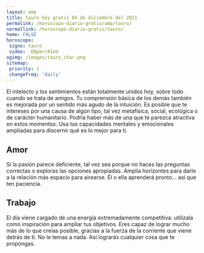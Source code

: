 ```yaml
---
layout: amp
title: tauro hoy gratis 04 de diciembre del 2021 
permalink: /horoscopo-diario-gratis/amp/tauro/
normallink: /horoscopo-diario-gratis/tauro/
home: FALSE
horoscopo:
 signo: tauro
 video: -DQpmrrAIeU
ogimg: /images/tauro_char.png
sitemap:
 priority: 1
 changefreq: 'daily'
---
```



El intelecto y los sentimientos están totalmente unidos hoy, sobre todo cuando se trata de amigos. Tu comprensión básica de los demás también es mejorada por un sentido más agudo de la intuición. Es posible que te intereses por una causa de algún tipo, tal vez metafísica, social, ecológica o de carácter humanitario. Podría haber más de una que te parezca atractiva en estos momentos. Usa tus capacidades mentales y emocionales ampliadas para discernir qué es lo mejor para ti.

## Amor

Si la pasión parece deficiente, tal vez sea porque no haces las preguntas correctas o exploras las opciones apropiadas. Amplia horizontes para darle a la relación más espacio para airearse. Él o ella aprenderá pronto... así que ten paciencia.

## Trabajo

El día viene cargado de una energía extremadamente competitiva: utilízala como inspiración para ampliar tus objetivos. Eres capaz de lograr mucho más de lo que creías posible, gracias a la fuerza de la corriente que viene detrás de ti. No le temas a nada. Así lograrás cualquier cosa que te propongas.